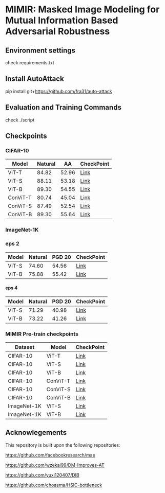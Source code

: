 # MIMIR: Masked Image Modeling for Mutual Information Based Adversarial Robustness

## Environment settings
check requirements.txt

## Install AutoAttack
pip install git+https://github.com/fra31/auto-attack

## Evaluation and Training Commands
check ./script

## Checkpoints
### CIFAR-10

|  Model | Natural | AA | CheckPoint |
|  ----  | ----  | ----  | ----  |
|  ViT-T | 84.82 | 52.96 | [Link](https://drive.google.com/drive/folders/1i40L0tK4UY16DVXljZV2X2fo2PniwsBV?usp=drive_link) |
|  ViT-S | 88.11 | 53.18 | [Link](https://drive.google.com/drive/folders/1C-5I-Gmt3AQA6dIcQ_285LNUHO0m6sZ-?usp=drive_link) |
|  ViT-B | 89.30 | 54.55 | [Link](https://drive.google.com/drive/folders/1yjki5ICIH-vNsSx8RGkKinUhWE6SNp1m?usp=drive_link) |
|  ConViT-T | 80.74 | 45.04 | [Link](https://drive.google.com/drive/folders/14gHxaT_fn94quZagNv-TR8WTuEvRh39D?usp=drive_link) |
|  ConViT-S | 87.49 | 52.54 | [Link](https://drive.google.com/drive/folders/1YEluyokNSP1kO_Yxs-cPI5HMe4UJJsJq?usp=drive_link) |
|  ConViT-B | 89.30 | 55.64 | [Link](https://drive.google.com/drive/folders/1Loyoy8GvS1mxmK7QrKLkyci0QrSkakQ4?usp=drive_link) |


### ImageNet-1K
### eps 2
|  Model | Natural | PGD 20 | CheckPoint |
|  ----  | ----  | ----  | ----  |
|  ViT-S | 74.60 | 54.56 | [Link](https://drive.google.com/drive/folders/1wSG3J1JwZccMhiAigMpD9KoHzEKxY9xr?usp=drive_link) |
|  ViT-B | 75.88 | 55.42 | [Link](https://drive.google.com/drive/folders/1BgDoMPnq7M5Y34mgHdBX1WoNsZGLJR1W?usp=drive_link) |

#### eps 4
|  Model | Natural | PGD 20 | CheckPoint |
|  ----  | ----  | ----  | ----  |
|  ViT-S | 71.29 | 40.98 | [Link](https://drive.google.com/drive/folders/1c42Y_1pdC5iRTyv66P6tEehetuh-r1v9?usp=drive_link) |
|  ViT-B | 73.22 | 41.26 | [Link](https://drive.google.com/drive/folders/1YMP5Mk3mBcdg8y2A1e0nmu3XHOtdKwHg?usp=drive_link) |


### MIMIR Pre-train checkpoints
|  Dataset | Model | CheckPoint |
|  ----  | ----  | ---- |
| CIFAR-10 |  ViT-T | [Link](https://drive.google.com/drive/folders/1ogRUP_vKRnG9XvTwB0xLqVBf3Ag3Sk-f?usp=drive_link)  |
| CIFAR-10 |  ViT-S | [Link](https://drive.google.com/drive/folders/1DLWuUH1egDU3axXz9Gx2yEFmnE0JBzBX?usp=drive_link)  |
| CIFAR-10 |  ViT-B | [Link](https://drive.google.com/drive/folders/1WI1b6N_tP23INFvrAOYdTc8bd6aROsg8?usp=drive_link)  |
| CIFAR-10 |  ConViT-T | [Link](https://drive.google.com/drive/folders/1YvQz2QUcc1Z9weg9FHk-fTQG9qwSEhWR?usp=drive_link)  |
| CIFAR-10 |  ConViT-S | [Link](https://drive.google.com/drive/folders/1LGz5YoBnnm32z3y6pT_dUM9cHzQBLL-2?usp=drive_link)  |
| CIFAR-10 |  ConViT-B | [Link](https://drive.google.com/drive/folders/1mJekoZw2imovMP7fhGoApfQ6uOlGvYWT?usp=drive_link)  |
| ImageNet-1K |  ViT-S | [Link](https://drive.google.com/drive/folders/1eXPQxNwJXyBknb42sq1yT7hCj31SjqTS?usp=drive_link)  |
| ImageNet-1K |  ViT-B | [Link](https://drive.google.com/drive/folders/1nUTPSelq18h3k7xe9CBv6yx8CHHYPotM?usp=drive_link)  |


## Acknowlegements
This repository is built upon the following repositories:

https://github.com/facebookresearch/mae

https://github.com/wzekai99/DM-Improves-AT

https://github.com/yuxi120407/DIB

https://github.com/choasma/HSIC-bottleneck
